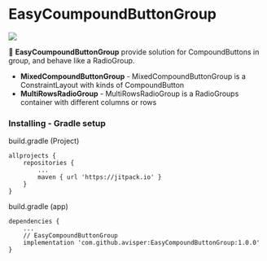 # EasyCoumpoundButtonGroup
[![](https://jitpack.io/v/avisper/EasyCompoundButtonGroup.svg)](https://jitpack.io/#avisper/EasyCompoundButtonGroup)

:vertical_traffic_light: **EasyCoumpoundButtonGroup** provide solution for CompoundButtons in group, and behave like a RadioGroup.


* **MixedCompoundButtonGroup** - MixedCompoundButtonGroup is a ConstraintLayout with kinds of CompoundButton
* **MultiRowsRadioGroup** -  MultiRowsRadioGroup is a RadioGroups container with different columns or rows


### Installing - Gradle setup

build.gradle (Project)
```
allprojects {
    repositories {
        ...
        maven { url 'https://jitpack.io' }
    }
}
```
build.gradle (app)
```
dependencies {
    ...
    // EasyCompoundButtonGroup
    implementation 'com.github.avisper:EasyCompoundButtonGroup:1.0.0'
}
```
